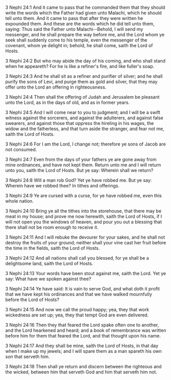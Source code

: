 3 Nephi 24:1 And it came to pass that he commanded them that they should
write the words which the Father had given unto Malachi, which he should
tell unto them. And it came to pass that after they were written he
expounded them. And these are the words which he did tell unto them,
saying: Thus said the Father unto Malachi--Behold, I will send my
messenger, and he shall prepare the way before me, and the Lord whom ye
seek shall suddenly come to his temple, even the messenger of the
covenant, whom ye delight in; behold, he shall come, saith the Lord of
Hosts.

3 Nephi 24:2 But who may abide the day of his coming, and who shall
stand when he appeareth? For he is like a refiner's fire, and like
fuller's soap.

3 Nephi 24:3 And he shall sit as a refiner and purifier of silver; and
he shall purify the sons of Levi, and purge them as gold and silver,
that they may offer unto the Lord an offering in righteousness.

3 Nephi 24:4 Then shall the offering of Judah and Jerusalem be pleasant
unto the Lord, as in the days of old, and as in former years.

3 Nephi 24:5 And I will come near to you to judgment; and I will be a
swift witness against the sorcerers, and against the adulterers, and
against false swearers, and against those that oppress the hireling in
his wages, the widow and the fatherless, and that turn aside the
stranger, and fear not me, saith the Lord of Hosts.

3 Nephi 24:6 For I am the Lord, I change not; therefore ye sons of Jacob
are not consumed.

3 Nephi 24:7 Even from the days of your fathers ye are gone away from
mine ordinances, and have not kept them. Return unto me and I will
return unto you, saith the Lord of Hosts. But ye say: Wherein shall we
return?

3 Nephi 24:8 Will a man rob God? Yet ye have robbed me. But ye say:
Wherein have we robbed thee? In tithes and offerings.

3 Nephi 24:9 Ye are cursed with a curse, for ye have robbed me, even
this whole nation.

3 Nephi 24:10 Bring ye all the tithes into the storehouse, that there
may be meat in my house; and prove me now herewith, saith the Lord of
Hosts, if I will not open you the windows of heaven, and pour you out a
blessing that there shall not be room enough to receive it.

3 Nephi 24:11 And I will rebuke the devourer for your sakes, and he
shall not destroy the fruits of your ground; neither shall your vine
cast her fruit before the time in the fields, saith the Lord of Hosts.

3 Nephi 24:12 And all nations shall call you blessed, for ye shall be a
delightsome land, saith the Lord of Hosts.

3 Nephi 24:13 Your words have been stout against me, saith the Lord. Yet
ye say: What have we spoken against thee?

3 Nephi 24:14 Ye have said: It is vain to serve God, and what doth it
profit that we have kept his ordinances and that we have walked
mournfully before the Lord of Hosts?

3 Nephi 24:15 And now we call the proud happy; yea, they that work
wickedness are set up; yea, they that tempt God are even delivered.

3 Nephi 24:16 Then they that feared the Lord spake often one to another,
and the Lord hearkened and heard; and a book of remembrance was written
before him for them that feared the Lord, and that thought upon his
name.

3 Nephi 24:17 And they shall be mine, saith the Lord of Hosts, in that
day when I make up my jewels; and I will spare them as a man spareth his
own son that serveth him.

3 Nephi 24:18 Then shall ye return and discern between the righteous and
the wicked, between him that serveth God and him that serveth him not.
